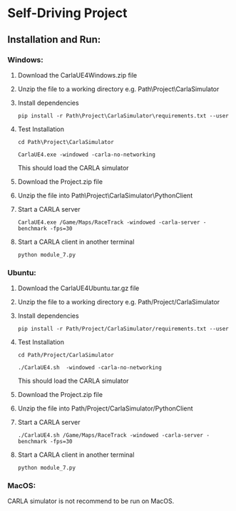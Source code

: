 # Self-Driving Project

## Installation and Run:

### Windows:

1. Download the CarlaUE4Windows.zip file

2. Unzip the file to a working directory e.g. Path\Project\CarlaSimulator

3. Install dependencies

   `pip install -r Path\Project\CarlaSimulator\requirements.txt --user`

4. Test Installation

    `cd Path\Project\CarlaSimulator`

   `CarlaUE4.exe -windowed -carla-no-networking`

   This should load the CARLA simulator

5. Download the Project.zip file

6. Unzip the file into Path\Project\CarlaSimulator\PythonClient

7. Start a CARLA server 

   `CarlaUE4.exe /Game/Maps/RaceTrack -windowed -carla-server -benchmark -fps=30`

8. Start a CARLA client in another terminal

    `python module_7.py`



### Ubuntu:

1. Download the CarlaUE4Ubuntu.tar.gz file

2. Unzip the file to a working directory e.g. Path/Project/CarlaSimulator

3. Install dependencies

   `pip install -r Path/Project/CarlaSimulator/requirements.txt --user`

4. Test Installation

    `cd Path/Project/CarlaSimulator`

   `./CarlaUE4.sh  -windowed -carla-no-networking` 

   This should load the CARLA simulator

5. Download the Project.zip file

6. Unzip the file into  Path/Project/CarlaSimulator/PythonClient

7. Start a CARLA server 

   `./CarlaUE4.sh /Game/Maps/RaceTrack -windowed -carla-server -benchmark -fps=30`

8. Start a CARLA client in another terminal

    `python module_7.py`



### MacOS:

CARLA simulator is not recommend to be run on MacOS.



